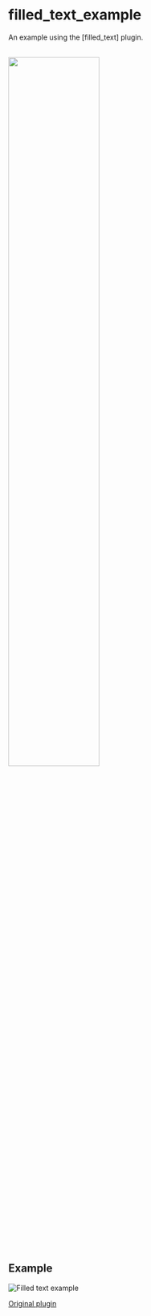 # filled_text_example

An example using the [filled_text] plugin. 

<br>
<img WIDTH="60%" src="https://user-images.githubusercontent.com/84534787/120998591-a95c6980-c7a1-11eb-9435-7d7587f0b32b.png">
<br>
<br>


## Example

![Filled text example](https://user-images.githubusercontent.com/58062436/180695238-df8037c6-580d-4bf6-8d5e-1100d0aa57ef.gif)

[Original plugin](https://github.com/Nicollas1705/filled_text)
